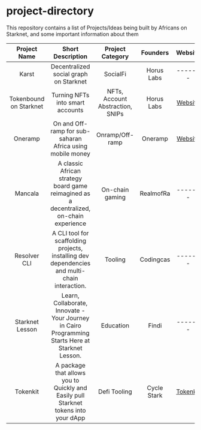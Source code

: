 # project-directory
This repository contains a list of Projects/Ideas being built by Africans on Starknet, and some important information about them

| Project Name | Short Description    | Project Category  | Founders   | Website | Social | Github |
| :---:   | :---: | :---: | :---: | :---: | :---: | :---: |
| Karst | Decentralized social graph on Starknet   | SocialFi | Horus Labs   | -------   | [Twitter](https://x.com/horuslabsio)   | would be OS soon   |
| Tokenbound on Starknet | Turning NFTs into smart accounts   | NFTs, Account Abstraction, SNIPs | Horus Labs   | [Website](https://starknet-tokenbound.com/)   | [Twitter](https://x.com/horuslabsio)   | [Github](https://github.com/horuslabsio/TBA)   |
| Oneramp | On and Off-ramp for sub-saharan Africa using mobile money  | Onramp/Off-ramp | Oneramp   | [Website](https://oneramp.io/)   | [Twitter](https://x.com/0xoneramp)   | [Github](https://github.com/oneramp/)    |
| Mancala | A classic African strategy board game reimagined as a decentralized, on-chain experience  | On-chain gaming | RealmofRa   | -------   | [Twitter](https://x.com/realm_of_ra)   | [Github](https://github.com/realm-of-ra/mancala)    |
| Resolver CLI | A CLI tool for scaffolding projects, installing dev dependencies and multi-chain interaction.  | Tooling | Codingcas   | -------   | [Twitter](https://x.com/resolver_cli)   | [Github](https://github.com/casweeney/resolver)    |
| Starknet Lesson | Learn, Collaborate, Innovate - Your Journey in Cairo Programming Starts Here at Starknet Lesson.  | Education | Findi   | -------   | [Twitter](https://x.com/findi_official)   | [Github](https://github.com/kkkycocho/starknet-lesson)    |
| Tokenkit | A package that allows you to Quickly and Easily pull Starknet tokens into your dApp  | Defi Tooling | Cycle Stark   | [Tokenkit](https://tokenkit-gamma.vercel.app/)   | ------- | [Github](https://github.com/Cycle-Stark/token-kit-project)    |
